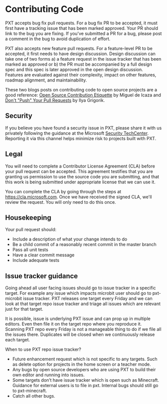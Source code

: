 # Contributing Code

PXT accepts bug fix pull requests. For a bug fix PR to be accepted, it must first have a tracking issue that has been marked approved. Your PR should link to the bug you are fixing. If you've submitted a PR for a bug, please post a comment in the bug to avoid duplication of effort.

PXT also accepts new feature pull requests. For a feature-level PR to be accepted, it first needs to have design discussion. Design discussion can take one of two forms a) a feature request in the issue tracker that has been marked as approved or b) the PR must be accompanied by a full design spec and this spec is later approved in the open design discussion. Features are evaluated against their complexity, impact on other features, roadmap alignment, and maintainability.

These two blogs posts on contributing code to open source projects are a good reference: [Open Source Contribution Etiquette](http://tirania.org/blog/archive/2010/Dec-31.html) by Miguel de Icaza and [Don't "Push" Your Pull Requests](https://www.igvita.com/2011/12/19/dont-push-your-pull-requests/) by Ilya Grigorik.

## Security

If you believe you have found a security issue in PXT, please share it with us privately following the guidance at the Microsoft [Security TechCenter](https://technet.microsoft.com/en-us/security/ff852094). Reporting it via this channel helps minimize risk to projects built with PXT.

## Legal

You will need to complete a Contributor License Agreement (CLA) before your pull request can be accepted. This agreement testifies that you are granting us permission to use the source code you are submitting, and that this work is being submitted under appropriate license that we can use it.

You can complete the CLA by going through the steps at https://cla.microsoft.com. Once we have received the signed CLA, we'll review the request. You will only need to do this once.

## Housekeeping

Your pull request should:
* Include a description of what your change intends to do
* Be a child commit of a reasonably recent commit in the master branch
* Pass all unit tests
* Have a clear commit message
* Include adequate tests

## Issue tracker guidance

Going ahead all user facing issues should go to issue tracker in a specific target. For example any issue which impacts microbit user should go to pxt-microbit issue tracker. PXT releases one target every Friday and we can look at that target repo issue tracker and triage all issues which are relevant just for that target. 

It is possible, issue is underlying PXT issue and can prop up in multiple editors. Even then file it on the target repo where you reproduce it. Scanning PXT repo every Friday is not a manageable thing to do if we file all the issues there. Duplicates will be closed when we continuously release each target.

When to use PXT repo issue tracker?
*	Future enhancement request which is not specific to any targets. Such as delete option for projects in the home screen or a teacher mode.
*	Any bugs by open source developers who are using PXT to build their own editor and running into issues. 
*	Some targets don’t have issue tracker which is open such as Minecraft. Guidance for external users is to file in pxt. Internal bugs should still go to pxt-minecraft. 
*	Catch all other bugs. 
